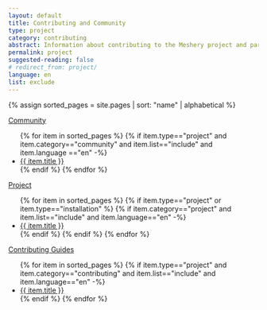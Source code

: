 ```yaml
---
layout: default
title: Contributing and Community
type: project
category: contributing
abstract: Information about contributing to the Meshery project and participating the Meshery community.
permalink: project
suggested-reading: false
# redirect_from: project/
language: en
list: exclude
---
```


<!-- PROJECT
{% assign project = site.pages | sort: "name" | alphabetical %}
<ul>
  {% for item in project %}
  {% if item.type=="project" and item.category!="contributing" and item.list=="include" and  item.list!="exclude" and item.language =="en" -%}
    <li><a href="{{ site.baseurl }}{{ item.url }}">{{ item.title }}</a>
    </li>
    {% endif %}
  {% endfor %}
</ul>
-->
<!-- CONTRIBUTING
<details>
  <summary>
    <p style="display:inline">
      <a href="{{ site.baseurl }}/project/contributing" class="text-black">Contributing</a>
    </p>
  </summary>
  <ul class="section-title">
    {% assign contributing = site.pages | where: "category","contributing" %}
      {% for item in contributing %}
      {% if item.category=="contributing" and item.language=="en" -%}
        <li><a href="{{ site.baseurl }}{{ item.url }}">{{ item.title }}</a>
        {% if item.abstract != " " %}
          - {{ item.abstract }}
        {% endif %}
        </li>
        {% endif %}
      {% endfor %}
  </ul>
</details>
-->

{% assign sorted_pages = site.pages | sort: "name" | alphabetical %}

<div class="wrapper">
  <a href="/project/community"><div class="overview">Community</div></a>
</div>

<ul>
  {% for item in sorted_pages %}
  {% if item.type=="project" and item.category=="community" and item.list=="include" and item.language =="en" -%}
    <li><a href="{{ site.baseurl }}{{ item.url }}">{{ item.title }}</a>
    </li>
    {% endif %}
  {% endfor %}
</ul>

<div class="wrapper">
  <a href="/project/community"><div class="overview">Project</div></a>
</div>

<ul>
  {% for item in sorted_pages %}
  {% if item.type=="project" or item.type=="installation" %}
    {% if item.category=="project" and item.list=="include" and item.language=="en" -%}
      <li><a href="{{ site.baseurl }}{{ item.url }}">{{ item.title }}</a>
      </li>
      {% endif %}
    {% endif %}
  {% endfor %}
</ul>

<div class="wrapper"> 
  <a href="/project/contributing"><div class="overview">Contributing Guides</div></a>
</div>

<ul>
  {% for item in sorted_pages %}
  {% if item.type=="project" and item.category=="contributing" and item.list=="include" and item.language=="en" -%}
    <li><a href="{{ site.baseurl }}{{ item.url }}">{{ item.title }}</a>
    </li>
    {% endif %}
  {% endfor %}
</ul>

